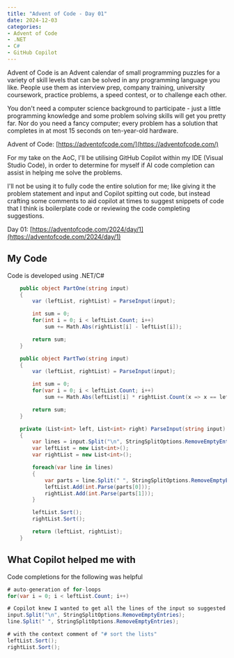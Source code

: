 ```yaml
---
title: "Advent of Code - Day 01"
date: 2024-12-03
categories:
- Advent of Code
- .NET
- C#
- GitHub Copilot
---
```


Advent of Code is an Advent calendar of small programming puzzles for a variety of skill levels that can be solved in any programming language you like. People use them as interview prep, company training, university coursework, practice problems, a speed contest, or to challenge each other.

You don't need a computer science background to participate - just a little programming knowledge and some problem solving skills will get you pretty far. Nor do you need a fancy computer; every problem has a solution that completes in at most 15 seconds on ten-year-old hardware.

Advent of Code: [https://adventofcode.com/](https://adventofcode.com/)

For my take on the AoC, I'll be utilising GitHub Copilot within my IDE (Visual Studio Code), in order to determine for myself if AI code completion can assist in helping me solve the problems.

I'll not be using it to fully code the entire solution for me; like giving it the problem statement and input and Copilot spitting out code, but instead crafting some comments to aid copilot at times to suggest snippets of code that I think is boilerplate code or reviewing the code completing suggestions.

Day 01: [https://adventofcode.com/2024/day/1](https://adventofcode.com/2024/day/1)

## My Code

Code is developed using .NET/C#

```cs
    public object PartOne(string input)
    {
        var (leftList, rightList) = ParseInput(input);

        int sum = 0;
        for(int i = 0; i < leftList.Count; i++)
            sum += Math.Abs(rightList[i] - leftList[i]);

        return sum;
    }

    public object PartTwo(string input) 
    {
        var (leftList, rightList) = ParseInput(input); 

        int sum = 0;
        for(var i = 0; i < leftList.Count; i++)
            sum += Math.Abs(leftList[i] * rightList.Count(x => x == leftList[i]));

        return sum;
    }

    private (List<int> left, List<int> right) ParseInput(string input)
    {
        var lines = input.Split("\n", StringSplitOptions.RemoveEmptyEntries);
        var leftList = new List<int>();
        var rightList = new List<int>();

        foreach(var line in lines)
        {
            var parts = line.Split(" ", StringSplitOptions.RemoveEmptyEntries);
            leftList.Add(int.Parse(parts[0]));
            rightList.Add(int.Parse(parts[1]));
        }

        leftList.Sort();
        rightList.Sort();

        return (leftList, rightList);
    }
```

## What Copilot helped me with

Code completions for the following was helpful

```cs
# auto-generation of for-loops
for(var i = 0; i < leftList.Count; i++)

# Copilot knew I wanted to get all the lines of the input so suggested I split on the new line character
input.Split("\n", StringSplitOptions.RemoveEmptyEntries);
line.Split(" ", StringSplitOptions.RemoveEmptyEntries);

# with the context comment of "# sort the lists"
leftList.Sort();
rightList.Sort();

```